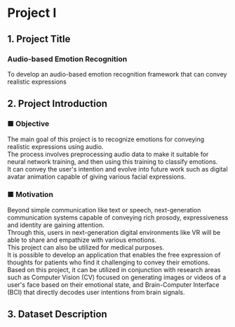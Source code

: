 # Project Ⅰ

## 1. Project Title
### Audio-based Emotion Recognition
To develop an audio-based emotion recognition framework that can convey realistic expressions

## 2. Project Introduction
### ■ Objective
The main goal of this project is to recognize emotions for conveying realistic expressions using audio. <br/>
The process involves preprocessing audio data to make it suitable for neural network training, and then using this training to classify emotions. <br/>
It can convey the user's intention and evolve into future work such as digital avatar animation capable of giving various facial expressions.

### ■ Motivation
Beyond simple communication like text or speech, next-generation communication systems capable of conveying rich prosody, expressiveness and identity are gaining attention. <br/>
Through this, users in next-generation digital environments like VR will be able to share and empathize with various emotions. <br/>
This project can also be utilized for medical purposes. <br/>
It is possible to develop an application that enables the free expression of thoughts for patients who find it challenging to convey their emotions. <br/>
Based on this project, it can be utilized in conjunction with research areas such as Computer Vision (CV) focused on generating images or videos of a user's face based on their emotional state, and Brain-Computer Interface (BCI) that directly decodes user intentions from brain signals. <br/>

## 3. Dataset Description

